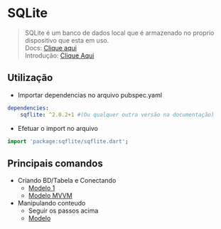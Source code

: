 # SQLite
>SQLite é um banco de dados local que é armazenado no proprio dispositivo que esta em uso.<br>
Docs: [Clique aqui](https://pub.dev/packages/sqflite)<br>
Introdução: [Clique Aqui](/Dependencias/Rest-RestFull/SQLite/SQLite.md)
## Utilização
- Importar dependencias no arquivo pubspec.yaml
```yaml
dependencies:
    sqflite: ^2.0.2+1 #(Ou qualquer outra versão na documentação)
```
- Efetuar o import no arquivo
```dart
import 'package:sqflite/sqflite.dart';
```
## Principais comandos
- Criando BD/Tabela e Conectando
    - [Modelo 1](../Rest-RestFull/SQLite/Modelos/Criando_ConexaoBD.md)
    - [Modelo MVVM](../Rest-RestFull/SQLite/Modelos/MVVM/README.md)
- Manipulando conteudo
    - Seguir os passos acima    
    - [Modelo](../Rest-RestFull/SQLite/SQLite.md)
